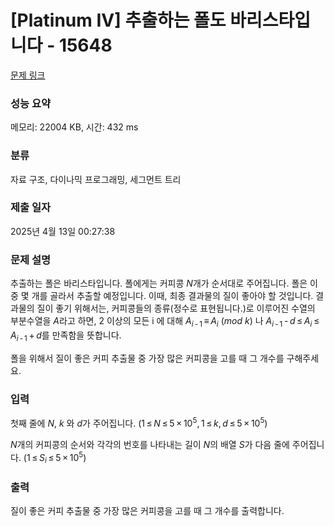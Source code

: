 # [Platinum IV] 추출하는 폴도 바리스타입니다 - 15648 

[문제 링크](https://www.acmicpc.net/problem/15648) 

### 성능 요약

메모리: 22004 KB, 시간: 432 ms

### 분류

자료 구조, 다이나믹 프로그래밍, 세그먼트 트리

### 제출 일자

2025년 4월 13일 00:27:38

### 문제 설명

<p>추출하는 폴은 바리스타입니다. 폴에게는 커피콩 <em>N</em>개가 순서대로 주어집니다. 폴은 이 중 몇 개를 골라서 추출할 예정입니다. 이때, 최종 결과물의 질이 좋아야 할 것입니다. 결과물의 질이 좋기 위해서는, 커피콩들의 종류(정수로 표현됩니다.)로 이루어진 수열의 부분수열을 <em>A</em>라고 하면, 2 이상의 모든 i 에 대해 <em>A</em><sub><em>i</em> - 1</sub> ≡ <em>A</em><sub><em>i</em></sub> (<em>mod</em> <em>k</em>) 나 <em>A</em><sub><em>i</em> - 1</sub> - <em>d</em> ≤ <em>A</em><sub><em>i</em></sub> ≤ <em>A</em><sub><em>i</em> - 1</sub> + <em>d</em>를 만족함을 뜻합니다.</p>

<p>폴을 위해서 질이 좋은 커피 추출물 중 가장 많은 커피콩을 고를 때 그 개수를 구해주세요.</p>

### 입력 

 <p>첫째 줄에 <em>N</em>, <em>k</em> 와 <em>d</em>가 주어집니다. (1 ≤ <em>N</em> ≤ 5 × 10<sup>5</sup>, 1 ≤ <em>k</em>, <em>d</em> ≤ 5 × 10<sup>5</sup>)</p>

<p><em>N</em>개의 커피콩의 순서와 각각의 번호를 나타내는 길이 <em>N</em>의 배열 <em>S</em>가 다음 줄에 주어집니다. (1 ≤ <em>S</em><sub><em>i</em></sub> ≤ 5 × 10<sup>5</sup>)</p>

### 출력 

 <p>질이 좋은 커피 추출물 중 가장 많은 커피콩을 고를 때 그 개수를 출력합니다.</p>

